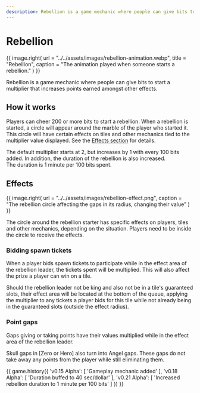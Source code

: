 ```yaml
---
description: Rebellion is a game mechanic where people can give bits to start a multiplier that increases points earned amongst other effects.
---
```


# Rebellion

{{ image.right(
    url     = "../../assets/images/rebellion-animation.webp",
    title   = "Rebellion",
    caption = "The animation played when someone starts a rebellion."
) }}

Rebellion is a game mechanic where people can give bits to start a multiplier that increases points earned amongst other effects.

## How it works

Players can cheer 200 or more bits to start a rebellion. When a rebellion is started, a circle will appear around the marble of the player who started it. This circle will have certain effects on tiles and other mechanics tied to the multiplier value displayed. See the [Effects section](#effects) for details.

The default multiplier starts at 2, but increases by 1 with every 100 bits added. In addition, the duration of the rebellion is also increased.  
The duration is 1 minute per 100 bits spent.

## Effects

{{ image.right(
    url = "../../assets/images/rebellion-effect.png",
    caption = "The rebellion circle affecting the gaps in its radius, changing their value"
) }}

The circle around the rebellion starter has specific effects on players, tiles and other mechanics, depending on the situation. Players need to be inside the circle to receive the effects.

### Bidding spawn tickets

When a player bids spawn tickets to participate while in the effect area of the rebellion leader, the tickets spent will be multiplied. This will also affect the prize a player can win on a tile.

Should the rebellion leader not be king and also not be in a tile's guaranteed slots, their effect area will be located at the bottom of the queue, applying the multiplier to any tickets a player bids for this tile while not already being in the guaranteed slots (outside the effect radius).

### Point gaps

Gaps giving or taking points have their values multiplied while in the effect area of the rebellion leader.

Skull gaps in [Zero or Hero] also turn into Angel gaps. These gaps do not take away any points from the player while still eliminating them.

{{ game.history({
    'v0.15 Alpha': [
        'Gameplay mechanic added'
    ],
    'v0.18 Alpha': [
        'Duration buffed to 40 sec/dollar'
    ],
    'v0.21 Alpha': [
        'Increased rebellion duration to 1 minute per 100 bits'
    ]
}) }}